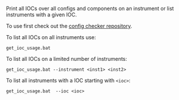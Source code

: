 Print all IOCs over all configs and components on an instrument or list instruments with a given IOC. 

To use first check out the [config checker repository](https://github.com/ISISComputingGroup/ConfigChecker).

To list all IOCs on all instruments use:

    get_ioc_usage.bat

To list all IOCs on a limited number of instruments:

    get_ioc_usage.bat --instrument <inst1> <inst2>

To list all instruments with a IOC starting with `<ioc>`:

    get_ioc_usage.bat  --ioc <ioc>
